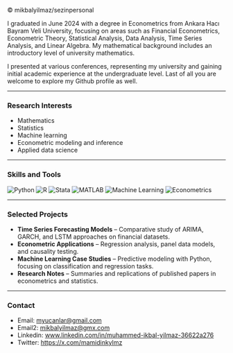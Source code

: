 © mikbalyilmaz/sezinpersonal

I graduated in June 2024 with a degree in Econometrics from Ankara Hacı Bayram Veli University, focusing on areas such as Financial Econometrics, Econometric Theory, Statistical Analysis, Data Analysis, Time Series Analysis, and Linear Algebra. My mathematical background includes an introductory level of university mathematics.

I presented at various conferences, representing my university and gaining initial academic experience at the undergraduate level. Last of all you are welcome to explore my Github profile as well.

---

### Research Interests
- Mathematics
- Statistics
- Machine learning
- Econometric modeling and inference
- Applied data science

---

### Skills and Tools

![Python](https://img.shields.io/badge/Python-3776AB?style=for-the-badge&logo=python&logoColor=white)
![R](https://img.shields.io/badge/R-276DC3?style=for-the-badge&logo=r&logoColor=white)
![Stata](https://img.shields.io/badge/Stata-1E90FF?style=for-the-badge)
![MATLAB](https://img.shields.io/badge/MATLAB-FF7F0E?style=for-the-badge&logo=mathworks&logoColor=white)
![Machine Learning](https://img.shields.io/badge/Machine%20Learning-blue?style=for-the-badge)
![Econometrics](https://img.shields.io/badge/Econometrics-green?style=for-the-badge)


---

### Selected Projects
- **Time Series Forecasting Models** – Comparative study of ARIMA, GARCH, and LSTM approaches on financial datasets.  
- **Econometric Applications** – Regression analysis, panel data models, and causality testing.  
- **Machine Learning Case Studies** – Predictive modeling with Python, focusing on classification and regression tasks.  
- **Research Notes** – Summaries and replications of published papers in econometrics and statistics.  

---

### Contact
- Email: myucanlar@gmail.com
- Email2: mikbalyilmaz@gmx.com  
- Linkedin: www.linkedin.com/in/muhammed-ikbal-yilmaz-36622a276  
- Twitter: https://x.com/mamidinkylmz 
